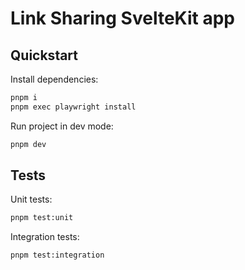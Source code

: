 # Link Sharing SvelteKit app

## Quickstart

Install dependencies:

```bash
pnpm i
pnpm exec playwright install
```

Run project in dev mode:

```bash
pnpm dev
```

## Tests

Unit tests:

```bash
pnpm test:unit
```

Integration tests:

```bash
pnpm test:integration
```
